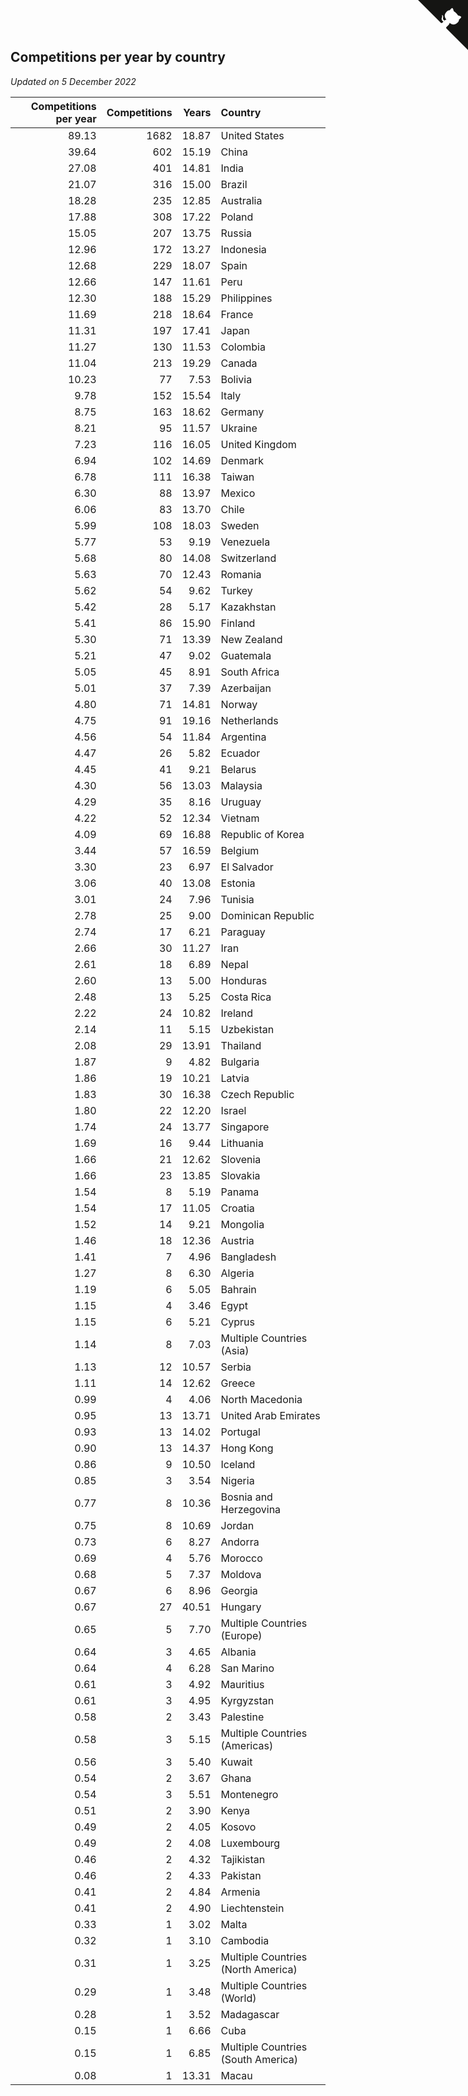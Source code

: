 ## Competitions per year by country

*Updated on  5 December 2022*

| Competitions per year | Competitions | Years | Country |
| ---: | ---: | ---: | :--- |
| 89.13 | 1682 | 18.87 | United States |
| 39.64 | 602 | 15.19 | China |
| 27.08 | 401 | 14.81 | India |
| 21.07 | 316 | 15.00 | Brazil |
| 18.28 | 235 | 12.85 | Australia |
| 17.88 | 308 | 17.22 | Poland |
| 15.05 | 207 | 13.75 | Russia |
| 12.96 | 172 | 13.27 | Indonesia |
| 12.68 | 229 | 18.07 | Spain |
| 12.66 | 147 | 11.61 | Peru |
| 12.30 | 188 | 15.29 | Philippines |
| 11.69 | 218 | 18.64 | France |
| 11.31 | 197 | 17.41 | Japan |
| 11.27 | 130 | 11.53 | Colombia |
| 11.04 | 213 | 19.29 | Canada |
| 10.23 | 77 | 7.53 | Bolivia |
| 9.78 | 152 | 15.54 | Italy |
| 8.75 | 163 | 18.62 | Germany |
| 8.21 | 95 | 11.57 | Ukraine |
| 7.23 | 116 | 16.05 | United Kingdom |
| 6.94 | 102 | 14.69 | Denmark |
| 6.78 | 111 | 16.38 | Taiwan |
| 6.30 | 88 | 13.97 | Mexico |
| 6.06 | 83 | 13.70 | Chile |
| 5.99 | 108 | 18.03 | Sweden |
| 5.77 | 53 | 9.19 | Venezuela |
| 5.68 | 80 | 14.08 | Switzerland |
| 5.63 | 70 | 12.43 | Romania |
| 5.62 | 54 | 9.62 | Turkey |
| 5.42 | 28 | 5.17 | Kazakhstan |
| 5.41 | 86 | 15.90 | Finland |
| 5.30 | 71 | 13.39 | New Zealand |
| 5.21 | 47 | 9.02 | Guatemala |
| 5.05 | 45 | 8.91 | South Africa |
| 5.01 | 37 | 7.39 | Azerbaijan |
| 4.80 | 71 | 14.81 | Norway |
| 4.75 | 91 | 19.16 | Netherlands |
| 4.56 | 54 | 11.84 | Argentina |
| 4.47 | 26 | 5.82 | Ecuador |
| 4.45 | 41 | 9.21 | Belarus |
| 4.30 | 56 | 13.03 | Malaysia |
| 4.29 | 35 | 8.16 | Uruguay |
| 4.22 | 52 | 12.34 | Vietnam |
| 4.09 | 69 | 16.88 | Republic of Korea |
| 3.44 | 57 | 16.59 | Belgium |
| 3.30 | 23 | 6.97 | El Salvador |
| 3.06 | 40 | 13.08 | Estonia |
| 3.01 | 24 | 7.96 | Tunisia |
| 2.78 | 25 | 9.00 | Dominican Republic |
| 2.74 | 17 | 6.21 | Paraguay |
| 2.66 | 30 | 11.27 | Iran |
| 2.61 | 18 | 6.89 | Nepal |
| 2.60 | 13 | 5.00 | Honduras |
| 2.48 | 13 | 5.25 | Costa Rica |
| 2.22 | 24 | 10.82 | Ireland |
| 2.14 | 11 | 5.15 | Uzbekistan |
| 2.08 | 29 | 13.91 | Thailand |
| 1.87 | 9 | 4.82 | Bulgaria |
| 1.86 | 19 | 10.21 | Latvia |
| 1.83 | 30 | 16.38 | Czech Republic |
| 1.80 | 22 | 12.20 | Israel |
| 1.74 | 24 | 13.77 | Singapore |
| 1.69 | 16 | 9.44 | Lithuania |
| 1.66 | 21 | 12.62 | Slovenia |
| 1.66 | 23 | 13.85 | Slovakia |
| 1.54 | 8 | 5.19 | Panama |
| 1.54 | 17 | 11.05 | Croatia |
| 1.52 | 14 | 9.21 | Mongolia |
| 1.46 | 18 | 12.36 | Austria |
| 1.41 | 7 | 4.96 | Bangladesh |
| 1.27 | 8 | 6.30 | Algeria |
| 1.19 | 6 | 5.05 | Bahrain |
| 1.15 | 4 | 3.46 | Egypt |
| 1.15 | 6 | 5.21 | Cyprus |
| 1.14 | 8 | 7.03 | Multiple Countries (Asia) |
| 1.13 | 12 | 10.57 | Serbia |
| 1.11 | 14 | 12.62 | Greece |
| 0.99 | 4 | 4.06 | North Macedonia |
| 0.95 | 13 | 13.71 | United Arab Emirates |
| 0.93 | 13 | 14.02 | Portugal |
| 0.90 | 13 | 14.37 | Hong Kong |
| 0.86 | 9 | 10.50 | Iceland |
| 0.85 | 3 | 3.54 | Nigeria |
| 0.77 | 8 | 10.36 | Bosnia and Herzegovina |
| 0.75 | 8 | 10.69 | Jordan |
| 0.73 | 6 | 8.27 | Andorra |
| 0.69 | 4 | 5.76 | Morocco |
| 0.68 | 5 | 7.37 | Moldova |
| 0.67 | 6 | 8.96 | Georgia |
| 0.67 | 27 | 40.51 | Hungary |
| 0.65 | 5 | 7.70 | Multiple Countries (Europe) |
| 0.64 | 3 | 4.65 | Albania |
| 0.64 | 4 | 6.28 | San Marino |
| 0.61 | 3 | 4.92 | Mauritius |
| 0.61 | 3 | 4.95 | Kyrgyzstan |
| 0.58 | 2 | 3.43 | Palestine |
| 0.58 | 3 | 5.15 | Multiple Countries (Americas) |
| 0.56 | 3 | 5.40 | Kuwait |
| 0.54 | 2 | 3.67 | Ghana |
| 0.54 | 3 | 5.51 | Montenegro |
| 0.51 | 2 | 3.90 | Kenya |
| 0.49 | 2 | 4.05 | Kosovo |
| 0.49 | 2 | 4.08 | Luxembourg |
| 0.46 | 2 | 4.32 | Tajikistan |
| 0.46 | 2 | 4.33 | Pakistan |
| 0.41 | 2 | 4.84 | Armenia |
| 0.41 | 2 | 4.90 | Liechtenstein |
| 0.33 | 1 | 3.02 | Malta |
| 0.32 | 1 | 3.10 | Cambodia |
| 0.31 | 1 | 3.25 | Multiple Countries (North America) |
| 0.29 | 1 | 3.48 | Multiple Countries (World) |
| 0.28 | 1 | 3.52 | Madagascar |
| 0.15 | 1 | 6.66 | Cuba |
| 0.15 | 1 | 6.85 | Multiple Countries (South America) |
| 0.08 | 1 | 13.31 | Macau |


<a href="https://github.com/JustinTimeCuber/wca_statistics" class="github-corner" aria-label="View source on Github"><svg width="80" height="80" viewBox="0 0 250 250" style="fill:#151513; color:#fff; position: absolute; top: 0; border: 0; right: 0;" aria-hidden="true"><path d="M0,0 L115,115 L130,115 L142,142 L250,250 L250,0 Z"></path><path d="M128.3,109.0 C113.8,99.7 119.0,89.6 119.0,89.6 C122.0,82.7 120.5,78.6 120.5,78.6 C119.2,72.0 123.4,76.3 123.4,76.3 C127.3,80.9 125.5,87.3 125.5,87.3 C122.9,97.6 130.6,101.9 134.4,103.2" fill="currentColor" style="transform-origin: 130px 106px;" class="octo-arm"></path><path d="M115.0,115.0 C114.9,115.1 118.7,116.5 119.8,115.4 L133.7,101.6 C136.9,99.2 139.9,98.4 142.2,98.6 C133.8,88.0 127.5,74.4 143.8,58.0 C148.5,53.4 154.0,51.2 159.7,51.0 C160.3,49.4 163.2,43.6 171.4,40.1 C171.4,40.1 176.1,42.5 178.8,56.2 C183.1,58.6 187.2,61.8 190.9,65.4 C194.5,69.0 197.7,73.2 200.1,77.6 C213.8,80.2 216.3,84.9 216.3,84.9 C212.7,93.1 206.9,96.0 205.4,96.6 C205.1,102.4 203.0,107.8 198.3,112.5 C181.9,128.9 168.3,122.5 157.7,114.1 C157.9,116.9 156.7,120.9 152.7,124.9 L141.0,136.5 C139.8,137.7 141.6,141.9 141.8,141.8 Z" fill="currentColor" class="octo-body"></path></svg></a><style>.github-corner:hover .octo-arm{animation:octocat-wave 560ms ease-in-out}@keyframes octocat-wave{0%,100%{transform:rotate(0)}20%,60%{transform:rotate(-25deg)}40%,80%{transform:rotate(10deg)}}@media (max-width:500px){.github-corner:hover .octo-arm{animation:none}.github-corner .octo-arm{animation:octocat-wave 560ms ease-in-out}}</style>
